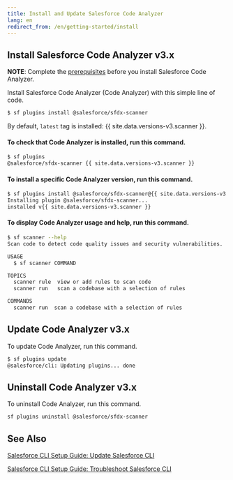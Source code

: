 ```yaml
---
title: Install and Update Salesforce Code Analyzer
lang: en
redirect_from: /en/getting-started/install
---
```


## Install Salesforce Code Analyzer v3.x

**NOTE**: Complete the [prerequisites](./en/v3.x/getting-started/prerequisites/) before you install Salesforce Code Analyzer. 
	
Install Salesforce Code Analyzer (Code Analyzer) with this simple line of code.

```bash
$ sf plugins install @salesforce/sfdx-scanner
```
By default, `latest` tag is installed: {{ site.data.versions-v3.scanner }}. 

#### To check that Code Analyzer is installed, run this command.

```bash
$ sf plugins
@salesforce/sfdx-scanner {{ site.data.versions-v3.scanner }}
```

#### To install a specific Code Analyzer version, run this command.

```bash
$ sf plugins install @salesforce/sfdx-scanner@{{ site.data.versions-v3.scanner }}
Installing plugin @salesforce/sfdx-scanner... 
installed v{{ site.data.versions-v3.scanner }}
``` 

#### To display Code Analyzer usage and help, run this command.

```bash
$ sf scanner --help
Scan code to detect code quality issues and security vulnerabilities.

USAGE
  $ sf scanner COMMAND

TOPICS
  scanner rule  view or add rules to scan code
  scanner run   scan a codebase with a selection of rules

COMMANDS
  scanner run  scan a codebase with a selection of rules

```
## Update Code Analyzer v3.x

To update Code Analyzer, run this command.

```bash
$ sf plugins update
@salesforce/cli: Updating plugins... done
```
## Uninstall Code Analyzer v3.x

To uninstall Code Analyzer, run this command.

```bash
sf plugins uninstall @salesforce/sfdx-scanner
```

## See Also

[Salesforce CLI Setup Guide: Update Salesforce CLI](https://developer.salesforce.com/docs/atlas.en-us.sfdx_setup.meta/sfdx_setup/sfdx_setup_update_cli.htm#sfdx_setup_update_cli)

[Salesforce CLI Setup Guide: Troubleshoot Salesforce CLI](https://developer.salesforce.com/docs/atlas.en-us.sfdx_setup.meta/sfdx_setup/sfdx_setup_troubleshoot.htm)
